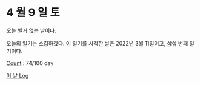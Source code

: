 # 4 월 9 일 토

오늘 별거 없는 날이다.

오늘의 일기는 스킵하겠다. 이 일기를 시작한 날은 2022년 3월 11일이고, 삼십 번째 일기이다.

[Count](../../../roadmap/roadmap.md) : 74/100 day

[이 날 Log](../../../logs/2022/4/9.md)
